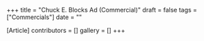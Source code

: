 +++
title = "Chuck E. Blocks Ad (Commercial)"
draft = false
tags = ["Commercials"]
date = ""

[Article]
contributors = []
gallery = []
+++
